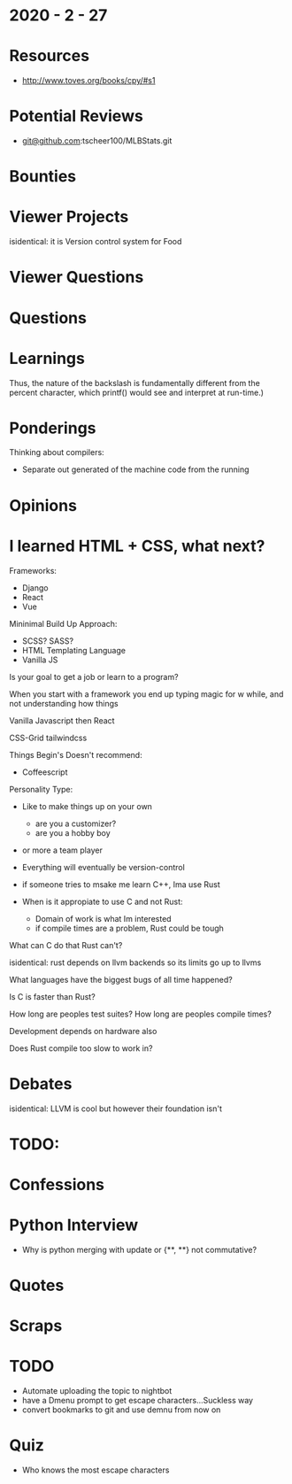 2020 - 2 - 27
=============

Resources
=========
- http://www.toves.org/books/cpy/#s1


Potential Reviews
=================
- git@github.com:tscheer100/MLBStats.git


Bounties
========



Viewer Projects
===============
isidentical: it is Version control system for Food

Viewer Questions
================

Questions
=========

Learnings
=========

Thus, the nature of the backslash is fundamentally different from the percent character, which printf() would see and interpret at run-time.)

Ponderings
==========

Thinking about compilers:
- Separate out generated of the machine code from the running

Opinions
========


I learned HTML + CSS, what next?
================================
Frameworks:
  - Django
  - React
  - Vue

Mininimal Build Up Approach:
- SCSS?  SASS?
- HTML Templating Language
- Vanilla JS

Is your goal to get a job or learn to a program?


When you start with a framework you end up typing magic for 
w while, and not understanding how things

Vanilla Javascript then React

CSS-Grid
tailwindcss

Things Begin's Doesn't recommend:
- Coffeescript



Personality Type:
- Like to make things up on your own
  - are you a customizer?
  - are you a hobby boy
- or more a team player





-  Everything will eventually be version-control


- if someone tries to msake me learn C++, Ima use Rust


- When is it appropiate to use C and not Rust:
  - Domain of work is what Im interested
  - if compile times are a problem, Rust could be tough

What can C do that Rust can't?

isidentical: rust depends on llvm backends so its limits go up to llvms



What languages have the biggest bugs of all time happened?


Is C is faster than Rust?



How long are peoples test suites?
How long are peoples compile times?

Development depends on hardware also


Does Rust compile too slow to work in?


Debates
=======

isidentical: LLVM is cool but however their foundation isn't

TODO:
=====

Confessions
===========

Python Interview
================
- Why is python merging with update or {**, **} not commutative?

Quotes
======

Scraps
======

TODO
====
- Automate uploading the topic to nightbot
- have a Dmenu prompt to get escape characters...Suckless way
- convert bookmarks to git and use demnu from now on


Quiz
====
- Who knows the most escape characters



